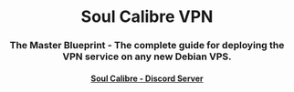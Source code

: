 # <div align="center">Soul Calibre VPN</div>
### <div align="center">The Master Blueprint - The complete guide for deploying the VPN service on any new Debian VPS.</div>
#### <div align="center">[Soul Calibre - Discord Server](https://discord.gg/N5J4r2ckg2)
